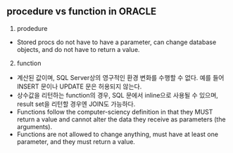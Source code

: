 procedure vs function in ORACLE
-------------------------------

1. prodedure
 - Stored procs do not have to have a parameter, can change database objects, and do not have to return a value.
 
2. function
 - 계산된 값이며, SQL Server상의 영구적인 환경 변화를 수행할 수 없다. 예를 들어 INSERT 문이나 UPDATE 문은 허용되지 않는다.
 - 상수값을 리턴하는 function의 경우, SQL 문에서 inline으로 사용될 수 있으며, result set을 리턴할 경우엔 JOIN도 가능하다.
 - Functions follow the computer-sciency definition in that they MUST return a value and cannot alter the data they receive as parameters (the arguments). 
 - Functions are not allowed to change anything, must have at least one parameter, and they must return a value.
